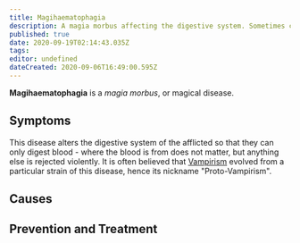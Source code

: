 ```yaml
---
title: Magihaematophagia
description: A magia morbus affecting the digestive system. Sometimes called "Proto-Vampirism".
published: true
date: 2020-09-19T02:14:43.035Z
tags: 
editor: undefined
dateCreated: 2020-09-06T16:49:00.595Z
---
```


**Magihaematophagia** is a *magia morbus*, or magical disease. 

## Symptoms

This disease alters the digestive system of the afflicted so that they can only digest blood - where the blood is from does not matter, but anything else is rejected violently. It is often believed that [Vampirism](/diseases/vampirism "wikilink") evolved from a particular strain of this disease, hence its nickname "Proto-Vampirism".

## Causes

## Prevention and Treatment
